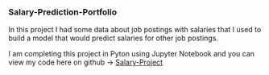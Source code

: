 ### Salary-Prediction-Portfolio
 
In this project I had some data about job postings with salaries that I used to build a model that would predict salaries for other job postings.

I am completing this project in Pyton using Jupyter Notebook and you can view my code here on github -> [Salary-Project](https://github.com/cdean4/salary-prediction-portfolio/blob/master/SalaryProject.ipynb)
